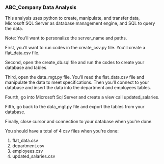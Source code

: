 ### ABC_Company Data Analysis

This analysis uses python to create, manipulate, and transfer data, Microsoft SQL Server as database management engine, and SQL to query the data.

Note: You'll want to personalize the server_name and paths.

First, you'll want to run codes in the create_csv.py file. You'll create a flat_data.csv file.

Second, open the create_db.sql file and run the codes to create your database and tables.

Third, open the data_mgt.py file. You'll read the flat_data.csv file and manipulate the data to meet specifications. Then you'll connect to your database and insert the data into the department and employees tables.

Fourth, go into Microsoft Sql Server and create a view call updated_salaries.

Fifth, go back to the data_mgt.py file and export the tables from your database.

Finally, close cursor and connection to your database when you're done.

You should have a total of 4 csv files when you're done:
1. flat_data.csv
2. department.csv
3. employees.csv
4. updated_salaries.csv
